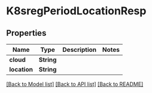 # K8sregPeriodLocationResp

## Properties

Name | Type | Description | Notes
------------ | ------------- | ------------- | -------------
**cloud** | **String** |  | 
**location** | **String** |  | 

[[Back to Model list]](../README.md#documentation-for-models) [[Back to API list]](../README.md#documentation-for-api-endpoints) [[Back to README]](../README.md)


